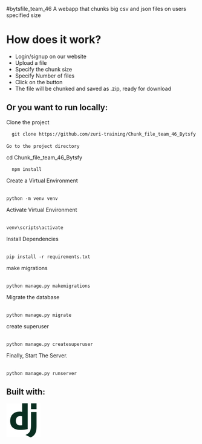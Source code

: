 #bytsfile_team_46
A webapp that chunks big csv and json files on users specified size

<h1>How does it work?</h1>
<ul style="text-align: center ,">
<li>Login/signup on our website </li>
<li>Upload a file</li>
<li>Specify the chunk size</li>
<li>Specify Number of files</li>
<li>Click on the button</li>
<li>The file will be chunked and saved as .zip, ready for download</li>
</ul>

<h2>Or you want to run locally:</h2>

Clone the project

```
  git clone https://github.com/zuri-training/Chunk_file_team_46_Bytsfy

Go to the project directory
```

cd Chunk_file_team_46_Bytsfy

```
  npm install
```

Create a Virtual Environment
```

python -m venv venv

```

Activate Virtual Environment
```

venv\scripts\activate

```

Install Dependencies
```

pip install -r requirements.txt

```

make migrations
```

python manage.py makemigrations

```

Migrate the database
```

python manage.py migrate

```

create superuser
```

python manage.py createsuperuser

```



Finally, Start The Server.
```

python manage.py runserver

```

<h2>Built with:</h2>


 <img src="https://github.com/devicons/devicon/blob/master/icons/django/django-plain.svg" title="Django" alt="Django" width="90" height="90"/>
          


